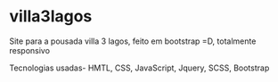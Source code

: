 # villa3lagos
Site para a pousada villa 3 lagos, feito em bootstrap =D, totalmente responsivo

Tecnologias usadas- HMTL, CSS, JavaScript, Jquery, SCSS, Bootstrap

